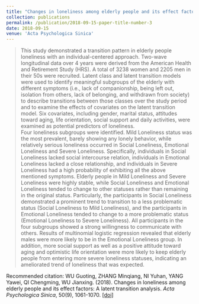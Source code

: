 ```yaml
---
title: "Changes in loneliness among elderly people and its effect factors: A latent transition analysis"
collection: publications
permalink: /publication/2018-09-15-paper-title-number-3
date: 2018-09-15
venue: 'Acta Psychologica Sinica'
---
```

> This study demonstrated a transition pattern in elderly people loneliness with an individual-centered approach. Two-wave longitudinal data over 4 years were derived from the American Health and Retirement Study (HRS). A total of 3238 women and 2205 men in their 50s were recruited. Latent class and latent transition models were used to identify meaningful subgroups of the elderly with different symptoms (i.e., lack of companionship, being left out, isolation from others, lack of belonging, and withdrawn from society) to describe transitions between those classes over the study period and to examine the effects of covariates on the latent transition model. Six covariates, including gender, marital status, attitudes toward aging, life orientation, social support and daily activities, were examined as potential predictors of loneliness.
> <br/> 
> Four loneliness subgroups were identified. Mild Loneliness status was the most prevalent, barely showing any lonely behavior, while relatively serious loneliness occurred in Social Loneliness, Emotional Loneliness and Severe Loneliness. Specifically, individuals in Social Loneliness lacked social intercourse relation, individuals in Emotional Loneliness lacked a close relationship, and individuals in Severe Loneliness had a high probability of exhibiting all the above mentioned symptoms. Elderly people in Mild Loneliness and Severe Loneliness were highly stable, while Social Loneliness and Emotional Loneliness tended to change to other statuses rather than remaining in the original status. Particularly, the participants in Social Loneliness demonstrated a prominent trend to transition to a less problematic status (Social Loneliness to Mild Loneliness), and the participants in Emotional Loneliness tended to change to a more problematic status (Emotional Loneliness to Severe Loneliness). All participants in the four subgroups showed a strong willingness to communicate with others. Results of multinomial logistic regression revealed that elderly males were more likely to be in the Emotional Loneliness group. In addition, more social support as well as a positive attitude toward aging and optimistic life orientation were more likely to keep elderly people from entering more severe loneliness statuses, indicating an ameliorated trend of loneliness that was expected.



Recommended citation: WU Guoting, ZHANG Minqiang, NI Yuhan, YANG Yawei, QI Chengming, WU Jianxing. (2018). Changes in loneliness among elderly people and its effect factors: A latent transition analysis. <i>Acta Psychologica Sinica</i>, 50(9), 1061-1070. [[doi]](https://journal.psych.ac.cn/xlxb/CN/Y2018/V50/I9/1061)
